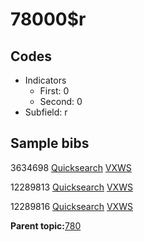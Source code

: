 # 78000$r

## Codes

-   Indicators
    -   First: 0
    -   Second: 0
-   Subfield: r

## Sample bibs

3634698 [Quicksearch](https://search.library.yale.edu/catalog/3634698) [VXWS](http://prodorbis.library.yale.edu:7014/vxws/GetHoldingsService?bibId=3634698)

12289813 [Quicksearch](https://search.library.yale.edu/catalog/12289813) [VXWS](http://prodorbis.library.yale.edu:7014/vxws/GetHoldingsService?bibId=12289813)

12289816 [Quicksearch](https://search.library.yale.edu/catalog/12289816) [VXWS](http://prodorbis.library.yale.edu:7014/vxws/GetHoldingsService?bibId=12289816)

**Parent topic:**[780](../../tags/780/780.md)

